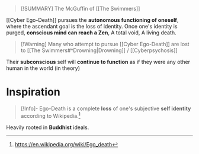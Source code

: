 
> [!SUMMARY] The McGuffin of [[The Swimmers]]

[[Cyber Ego-Death]] pursues the **autonomous functioning of oneself**, where the ascendant goal is the loss of identity. Once one's identity is purged, **conscious mind can reach a Zen**, A total void, A living death.

> [!Warning] Many who attempt to pursue [[Cyber Ego-Death]] are lost to [[The Swimmers#^Drowning|Drowning]] / [[Cyberpsychosis]]

Their **subconscious** self will **continue to function** as if they were any other human in the world (in theory)

# Inspiration

>[!Info]- Ego-Death
>is a complete **loss** of one's subjective **self identity** according to Wikipedia.[^1]

Heavily rooted in **Buddhist** ideals.

[^1]: https://en.wikipedia.org/wiki/Ego_death
